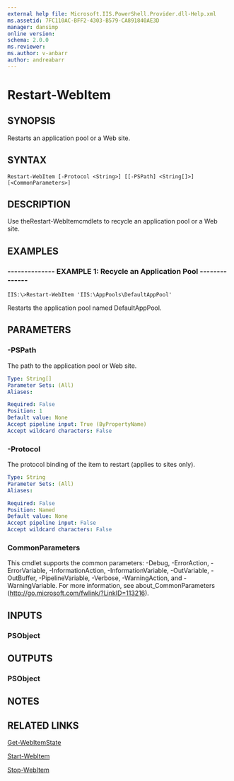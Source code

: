 ```yaml
---
external help file: Microsoft.IIS.PowerShell.Provider.dll-Help.xml
ms.assetid: 7FC110AC-BFF2-4303-B579-CA891840AE3D
manager: dansimp
online version: 
schema: 2.0.0
ms.reviewer:
ms.author: v-anbarr
author: andreabarr
---
```


# Restart-WebItem

## SYNOPSIS
Restarts an application pool or a Web site.

## SYNTAX

```
Restart-WebItem [-Protocol <String>] [[-PSPath] <String[]>] [<CommonParameters>]
```

## DESCRIPTION
Use theRestart-WebItemcmdlets to recycle an application pool or a Web site.

## EXAMPLES

### -------------- EXAMPLE 1: Recycle an Application Pool --------------
```
IIS:\>Restart-WebItem 'IIS:\AppPools\DefaultAppPool'
```

Restarts the application pool named DefaultAppPool.

## PARAMETERS

### -PSPath
The path to the application pool or Web site.

```yaml
Type: String[]
Parameter Sets: (All)
Aliases: 

Required: False
Position: 1
Default value: None
Accept pipeline input: True (ByPropertyName)
Accept wildcard characters: False
```

### -Protocol
The protocol binding of the item to restart (applies to sites only).

```yaml
Type: String
Parameter Sets: (All)
Aliases: 

Required: False
Position: Named
Default value: None
Accept pipeline input: False
Accept wildcard characters: False
```

### CommonParameters
This cmdlet supports the common parameters: -Debug, -ErrorAction, -ErrorVariable, -InformationAction, -InformationVariable, -OutVariable, -OutBuffer, -PipelineVariable, -Verbose, -WarningAction, and -WarningVariable. For more information, see about_CommonParameters (http://go.microsoft.com/fwlink/?LinkID=113216).

## INPUTS

### PSObject

## OUTPUTS

### PSObject

## NOTES

## RELATED LINKS

[Get-WebItemState](./Get-WebItemState.md)

[Start-WebItem](./Start-WebItem.md)

[Stop-WebItem](./Stop-WebItem.md)

